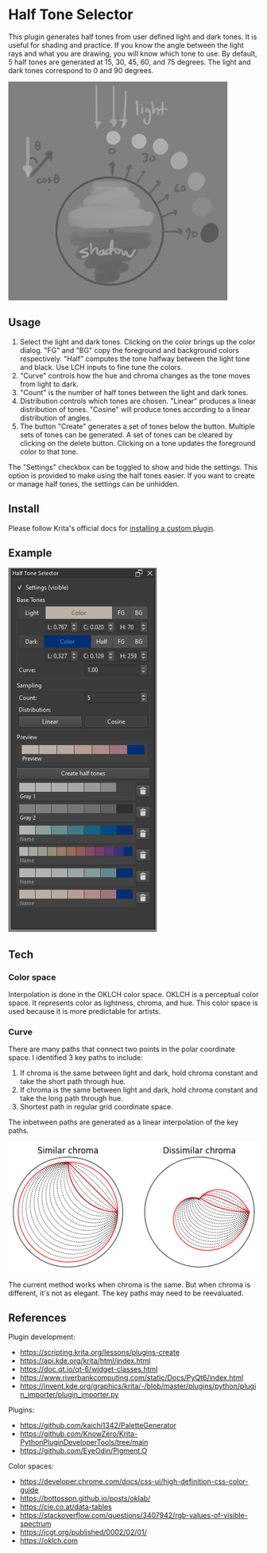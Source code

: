 # Half Tone Selector

This plugin generates half tones from user defined light and dark tones. It is useful for shading and practice. If you know the angle between the light rays and what you are drawing, you will know which tone to use. By default, 5 half tones are generated at 15, 30, 45, 60, and 75 degrees. The light and dark tones correspond to 0 and 90 degrees.

![Default](./images/selection.png)

## Usage

1. Select the light and dark tones. Clicking on the color brings up the color dialog. "FG" and "BG" copy the foreground and background colors respectively. "Half" computes the tone halfway between the light tone and black. Use LCH inputs to fine tune the colors.
2. "Curve" controls how the hue and chroma changes as the tone moves from light to dark.
3. "Count" is the number of half tones between the light and dark tones.
4. Distribution controls which tones are chosen. "Linear" produces a linear distribution of tones. "Cosine" will produce tones according to a linear distribution of angles.
5. The button "Create" generates a set of tones below the button. Multiple sets of tones can be generated. A set of tones can be cleared by clicking on the delete button. Clicking on a tone updates the foreground color to that tone.

The "Settings" checkbox can be toggled to show and hide the settings. This option is provided to make using the half tones easier. If you want to create or manage half tones, the settings can be unhidden.

## Install

Please follow Krita's official docs for [installing a custom plugin](https://docs.krita.org/en/user_manual/python_scripting/install_custom_python_plugin.html).

## Example

![Example](./images/example01.png)

## Tech

### Color space

Interpolation is done in the OKLCH color space. OKLCH is a perceptual color space. It represents color as lightness, chroma, and hue. This color space is used because it is more predictable for artists.

### Curve

There are many paths that connect two points in the polar coordinate space. I identified 3 key paths to include:

1. If chroma is the same between light and dark, hold chroma constant and take the short path through hue.
2. If chroma is the same between light and dark, hold chroma constant and take the long path through hue.
3. Shortest path in regular grid coordinate space.

The inbetween paths are generated as a linear interpolation of the key paths.

![Curves](./images/curves.png)

The current method works when chroma is the same. But when chroma is different, it's not as elegant. The key paths may need to be reevaluated.

## References

Plugin development:

* https://scripting.krita.org/lessons/plugins-create
* https://api.kde.org/krita/html/index.html
* https://doc.qt.io/qt-6/widget-classes.html
* https://www.riverbankcomputing.com/static/Docs/PyQt6/index.html
* https://invent.kde.org/graphics/krita/-/blob/master/plugins/python/plugin_importer/plugin_importer.py

Plugins:

* https://github.com/kaichi1342/PaletteGenerator
* https://github.com/KnowZero/Krita-PythonPluginDeveloperTools/tree/main
* https://github.com/EyeOdin/Pigment.O

Color spaces:

* https://developer.chrome.com/docs/css-ui/high-definition-css-color-guide
* https://bottosson.github.io/posts/oklab/
* https://cie.co.at/data-tables
* https://stackoverflow.com/questions/3407942/rgb-values-of-visible-spectrum
* https://jcgt.org/published/0002/02/01/
* https://oklch.com
